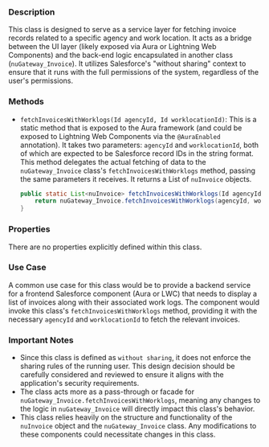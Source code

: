 ### Description
This class is designed to serve as a service layer for fetching invoice records related to a specific agency and work location. It acts as a bridge between the UI layer (likely exposed via Aura or Lightning Web Components) and the back-end logic encapsulated in another class (`nuGateway_Invoice`). It utilizes Salesforce's "without sharing" context to ensure that it runs with the full permissions of the system, regardless of the user's permissions.

### Methods

- `fetchInvoicesWithWorklogs(Id agencyId, Id worklocationId)`: This is a static method that is exposed to the Aura framework (and could be exposed to Lightning Web Components via the `@AuraEnabled` annotation). It takes two parameters: `agencyId` and `worklocationId`, both of which are expected to be Salesforce record IDs in the string format. This method delegates the actual fetching of data to the `nuGateway_Invoice` class's `fetchInvoicesWithWorklogs` method, passing the same parameters it receives. It returns a List of `nuInvoice` objects. 

    ```java
    public static List<nuInvoice> fetchInvoicesWithWorklogs(Id agencyId, Id worklocationId){
        return nuGateway_Invoice.fetchInvoicesWithWorklogs(agencyId, worklocationId);
    }
    ```

### Properties
There are no properties explicitly defined within this class.

### Use Case
A common use case for this class would be to provide a backend service for a frontend Salesforce component (Aura or LWC) that needs to display a list of invoices along with their associated work logs. The component would invoke this class's `fetchInvoicesWithWorklogs` method, providing it with the necessary `agencyId` and `worklocationId` to fetch the relevant invoices.

### Important Notes
- Since this class is defined as `without sharing`, it does not enforce the sharing rules of the running user. This design decision should be carefully considered and reviewed to ensure it aligns with the application's security requirements.
- The class acts more as a pass-through or facade for `nuGateway_Invoice.fetchInvoicesWithWorklogs`, meaning any changes to the logic in `nuGateway_Invoice` will directly impact this class's behavior.
- This class relies heavily on the structure and functionality of the `nuInvoice` object and the `nuGateway_Invoice` class. Any modifications to these components could necessitate changes in this class.